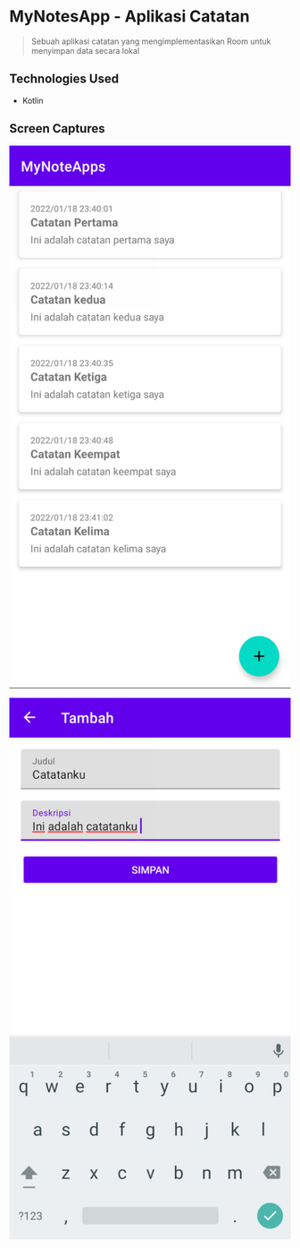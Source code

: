 # MyNotesApp - Aplikasi Catatan
> Sebuah aplikasi catatan yang mengimplementasikan Room untuk menyimpan data secara lokal

## Technologies Used
* Kotlin


## Screen Captures

![Login Page](./screenshoot1.png)

![Landing Page](./screenshoot2.png)


